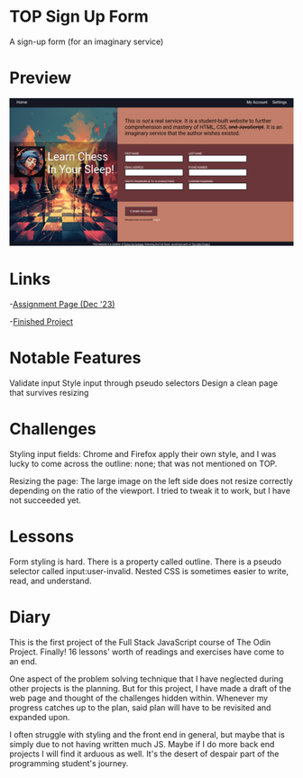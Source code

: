 # TOP Sign Up Form
A sign-up form (for an imaginary service)

# Preview

<div align="center">
    <img src="./images/preview.png">
</div>

# Links

-[Assignment Page (Dec '23)](https://www.theodinproject.com/lessons/node-path-intermediate-html-and-css-sign-up-form)

-[Finished Project](https://erreurdesyntaxe.github.io/sign-up-form/)

# Notable Features

Validate input
Style input through pseudo selectors
Design a clean page that survives resizing

# Challenges

Styling input fields: Chrome and Firefox apply their own style, and I was lucky
to come across the outline: none; that was not mentioned on TOP.

Resizing the page: The large image on the left side does not resize correctly 
depending on the ratio of the viewport. I tried to tweak it to work, but I have
not succeeded yet.

# Lessons

Form styling is hard. 
There is a property called outline.
There is a pseudo selector called input:user-invalid.
Nested CSS is sometimes easier to write, read, and understand.

# Diary

This is the first project of the Full Stack JavaScript course of The Odin
Project. Finally! 16 lessons' worth of readings and exercises have come to 
an end. 

One aspect of the problem solving technique that I have neglected during other 
projects is the planning. But for this project, I have made a draft of the 
web page and thought of the challenges hidden within. Whenever my progress 
catches up to the plan, said plan will have to be revisited and expanded upon. 

I often struggle with styling and the front end in general, but maybe that is
simply due to not having written much JS. Maybe if I do more back end projects
I will find it arduous as well. It's the desert of despair part of the 
programming student's journey.